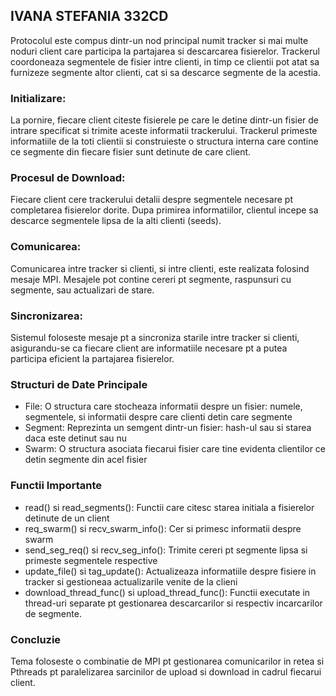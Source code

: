 ## IVANA STEFANIA 332CD

Protocolul este compus dintr-un nod principal numit tracker si mai multe noduri client care participa la partajarea si descarcarea fisierelor. Trackerul coordoneaza segmentele de fisier intre clienti, in timp ce clientii pot atat sa furnizeze segmente altor clienti, cat si sa descarce segmente de la acestia.

### Initializare:

La pornire, fiecare client citeste fisierele pe care le detine dintr-un fisier de intrare specificat si trimite aceste informatii trackerului.
Trackerul primeste informatiile de la toti clientii si construieste o structura interna care contine ce segmente din fiecare fisier sunt detinute de care client.

### Procesul de Download:

Fiecare client cere trackerului detalii despre segmentele necesare pt completarea fisierelor dorite.
Dupa primirea informatiilor, clientul incepe sa descarce segmentele lipsa de la alti clienti (seeds).

### Comunicarea:

Comunicarea intre tracker si clienti, si intre clienti, este realizata folosind mesaje MPI. Mesajele pot contine cereri pt segmente, raspunsuri cu segmente, sau actualizari de stare.

### Sincronizarea:

Sistemul foloseste mesaje pt a sincroniza starile intre tracker si clienti, asigurandu-se ca fiecare client are informatiile necesare pt a putea participa eficient la partajarea fisierelor.

### Structuri de Date Principale
- File: O structura care stocheaza informatii despre un fisier:  numele, segmentele, si informatii despre care clienti detin care segmente
- Segment: Reprezinta un semgent dintr-un fisier: hash-ul sau si starea daca este detinut sau nu
- Swarm: O structura asociata fiecarui fisier care tine evidenta clientilor ce detin segmente din acel fisier

### Functii Importante
- read() si read_segments(): Functii care citesc starea initiala a fisierelor detinute de un client
- req_swarm() si recv_swarm_info(): Cer si primesc informatii despre swarm
- send_seg_req() si recv_seg_info(): Trimite cereri pt segmente lipsa si primeste segmentele respective
- update_file() si tag_update(): Actualizeaza informatiile despre fisiere in tracker si gestioneaa actualizarile venite de la clieni
- download_thread_func() si upload_thread_func(): Functii executate in thread-uri separate pt gestionarea descarcarilor si respectiv incarcarilor de segmente.

### Concluzie
Tema foloseste o combinatie de MPI pt gestionarea comunicarilor in retea si Pthreads pt paralelizarea sarcinilor de upload si download in cadrul fiecarui client. 